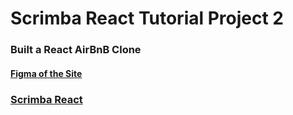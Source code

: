 # Scrimba React Tutorial Project 2

### Built a React AirBnB Clone

#### [Figma of the Site](https://www.figma.com/file/4YjrygFEXOcDp9AAnVFv7o/Airbnb-Experiences?node-id=0%3A1&mode=dev)

### [Scrimba React](https://scrimba.com/learn/learnreact)
